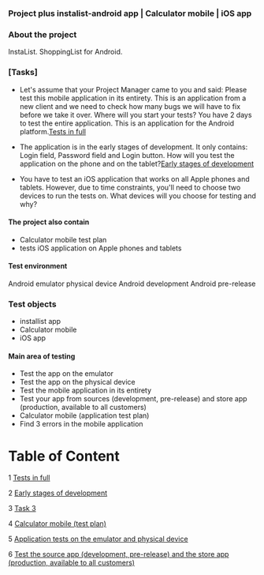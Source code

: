 ### Project plus instalist-android app  | Calculator mobile | iOS app

### About the project

InstaList. ShoppingList for Android.


### [Tasks]
* Let's assume that your Project Manager came to you and said: Please test this mobile application in its entirety. This is an application from a new client and we need to check how many bugs we will have to fix before we take it over. Where will you start your tests? You have 2 days to test the entire application. This is an application for the Android platform.[Tests in full](https://github.com/kubade220/Project-Plus/blob/main/Short%20Deadline.md)

* The application is in the early stages of development. It only contains: Login field, Password field and Login button. How will you test the application on the phone and on the tablet?[Early stages of development](https://github.com/kubade220/Project-Plus/blob/main/poor%20resource.md)

* You have to test an iOS application that works on all Apple phones and tablets. However, due to time constraints, you'll need to choose two devices to run the tests on. What devices will you choose for testing and why?

#### The project also contain
* Calculator mobile test plan
*  tests iOS application on Apple phones and tablets
#### Test environment
Android emulator
physical device
Android development
Android pre-release
### Test objects
* installist app 
* Calculator mobile
* iOS app
#### Main area of testing
* Test the app on the emulator
* Test the app on the physical device
* Test the mobile application in its entirety
* Test your app from sources (development, pre-release) and store app (production, available to all customers)
* Calculator mobile (application test plan)
* Find 3 errors in the mobile application




# Table of Content

1 [Tests in full](https://github.com/kubade220/Project-Plus/blob/main/Short%20Deadline.md)

2 [Early stages of development](https://github.com/kubade220/Project-Plus/blob/main/poor%20resource.md)

3 [Task 3](https://github.com/kubade220/Project-Plus/blob/main/Task3.md)

4 [Calculator mobile (test plan)](https://github.com/kubade220/Project-Plus/blob/main/TestPlan.md)

5 [Application tests on the emulator and physical device](https://github.com/kubade220/Project-Plus/blob/main/emulator%20and%20physical%20device.md)

6 [Test the source app (development, pre-release) and the store app (production, available to all customers)](https://github.com/kubade220/Project-Plus/blob/main/Test%20the%20pre-release%20and%20the%20production%2C%20available%20to%20all%20customers.md)

